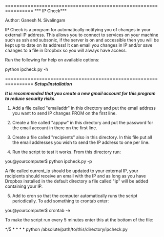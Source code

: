 ================================================================
*** IP Check***

Author: Ganesh N. Sivalingam

IP Check is a program for automatically notifying you of changes in
your external IP address. This allows you to connect to services on
your machine such as ssh and subsonic, if the server is on and 
accessible then you will be kept up to date on its address!
It can email you changes in IP and/or save changes to a file in
Dropbox so you will always have access.

Run the following for help on available options:

python ipcheck.py -h



================================================================
***Setup/Installation***

***It is recommended that you create a new gmail account for this
program to reduce security risks.***

1. Add a file called "emailaddr" in this directory and put the email 
address you want to send IP changes FROM on the first line. 

2. Create a file called "apppw" in this directory and put the 
password for the email account in there on the first line.

3. Create a file called "recipients" also in this directory. In this 
file put all the email addresses you wish to send the IP address to
one per line.

4. Run the script to test it works. From this directory run:

you@yourcomputer$ python ipcheck.py -p

A file called current_ip should be updated to your external IP,
your recipients should receive an email with the IP and as long as
you have Dropbox installed in the default directory a file called "ip"
will be added containing your IP.

5. Add to cron so that the computer automatically runs the script 
periodically.
To add something to crontab enter:

you@yourcomputer$ crontab -e

To make the script run every 5 minutes enter this at the bottom of the
file:

*/5 * * * * python /absolute/path/to/this/directory/ipcheck.py


